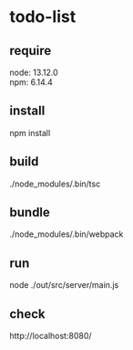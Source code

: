 # todo-list

## require
node: 13.12.0<br>
npm: 6.14.4

## install
npm install

## build
 ./node_modules/.bin/tsc

## bundle
./node_modules/.bin/webpack

## run
node ./out/src/server/main.js

## check
http://localhost:8080/
